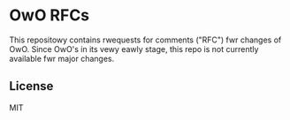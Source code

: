 # OwO RFCs

This repositowy contains rwequests for comments ("RFC") fwr changes of OwO.
Since OwO's in its vewy eawly stage, this repo is not currently available fwr
major changes.

## License

MIT
